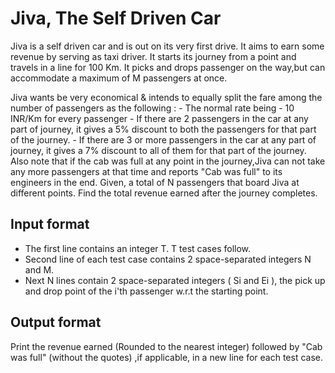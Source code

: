 # Jiva, The Self Driven Car

Jiva is a self driven car and is out on its very first drive. It aims to earn some revenue by serving as taxi driver. It starts its journey from a point and travels in a line for 100 Km. It picks and drops passenger on the way,but can accommodate a maximum of M passengers at once.

Jiva wants be very economical & intends to equally split the fare among the number of passengers as the following : - The normal rate being - 10 INR/Km for every passenger - If there are 2 passengers in the car at any part of journey, it gives a 5% discount to both the passengers for that part of the journey. - If there are 3 or more passengers in the car at any part of journey, it gives a 7% discount to all of them for that part of the journey.
Also note that if the cab was full at any point in the journey,Jiva can not take any more passengers at that time and reports "Cab was full" to its engineers in the end.
Given, a total of N passengers that board Jiva at different points. Find the total revenue earned after the journey completes.

## Input format

- The first line contains an integer T. T test cases follow.
- Second line of each test case contains 2 space-separated integers N and M.
- Next N lines contain 2 space-separated integers ( Si and Ei ), the pick up and drop point of the i'th passenger w.r.t the starting point.

## Output format

Print the revenue earned (Rounded to the nearest integer) followed by "Cab was full" (without the quotes) ,if applicable, in a new line for each test case.
